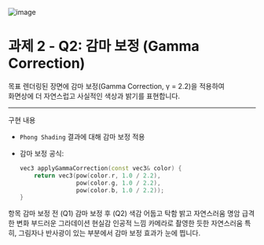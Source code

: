
![image](https://github.com/user-attachments/assets/bc0210bd-e19b-4663-a55f-ded87746280c)


# 과제 2 - Q2: 감마 보정 (Gamma Correction)

 목표
렌더링된 장면에 감마 보정(Gamma Correction, γ = 2.2)을 적용하여  
화면상에 더 자연스럽고 사실적인 색상과 밝기를 표현합니다.

---

 구현 내용

- `Phong Shading` 결과에 대해 감마 보정 적용
- 감마 보정 공식:

  ```cpp
  vec3 applyGammaCorrection(const vec3& color) {
      return vec3(pow(color.r, 1.0 / 2.2),
                  pow(color.g, 1.0 / 2.2),
                  pow(color.b, 1.0 / 2.2));
  }
항목	감마 보정 전 (Q1)	감마 보정 후 (Q2)
색감	어둡고 탁함	밝고 자연스러움
명암	급격한 변화	부드러운 그라데이션
현실감	인공적 느낌	카메라로 촬영한 듯한 자연스러움
특히, 그림자나 반사광이 있는 부분에서 감마 보정 효과가 눈에 띕니다.
